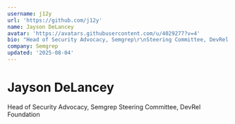 ```yaml
---
username: j12y
url: 'https://github.com/j12y'
name: Jayson DeLancey
avatar: 'https://avatars.githubusercontent.com/u/4029277?v=4'
bio: "Head of Security Advocacy, Semgrep\r\nSteering Committee, DevRel Foundation"
company: Semgrep
updated: '2025-08-04'
---
```


# Jayson DeLancey

Head of Security Advocacy, Semgrep
Steering Committee, DevRel Foundation
